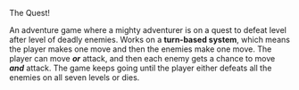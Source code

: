 The Quest!

An adventure game where a mighty adventurer is on a quest to defeat level after level of deadly enemies.
Works on a **turn-based system**, which means the player makes one move and then the enemies make one move.
The player can move _**or**_ attack, and then each enemy gets a chance to move _**and**_ attack.
The game keeps going until the player either defeats all the enemies on all seven levels or dies.